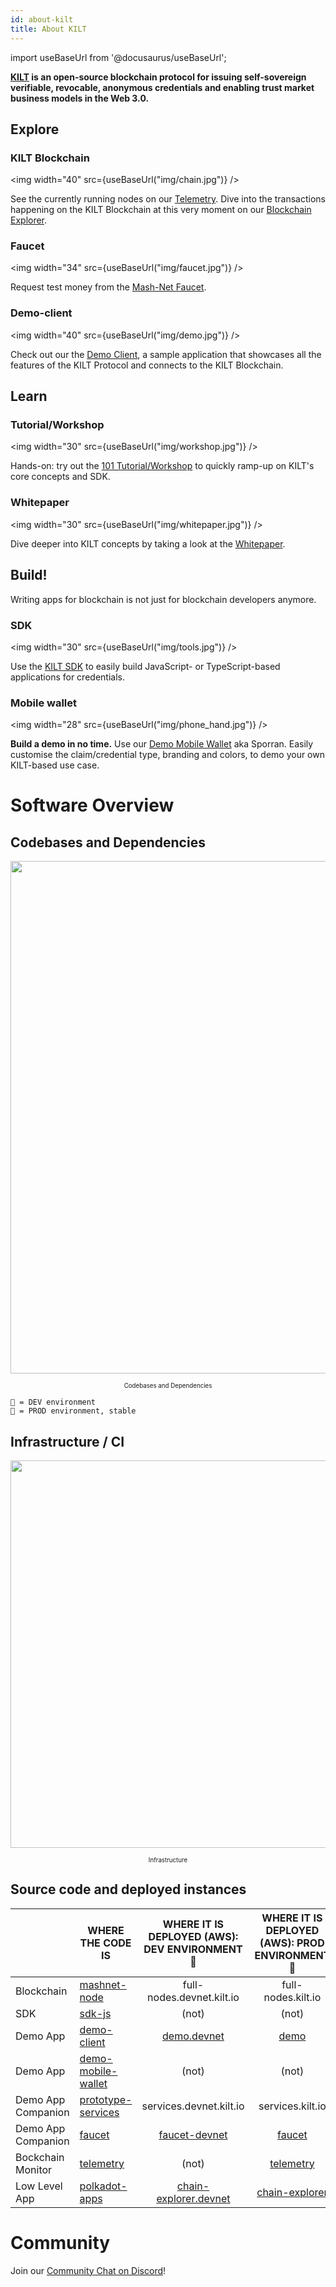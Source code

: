 ```yaml
---
id: about-kilt
title: About KILT
---
```

import useBaseUrl from '@docusaurus/useBaseUrl';

**[KILT][website] is an open-source blockchain protocol for issuing self-sovereign verifiable, revocable, anonymous credentials and enabling trust market business models in the Web 3.0.**

## Explore

###  KILT Blockchain
<img width="40" src={useBaseUrl("img/chain.jpg")} />

See the currently running nodes on our [Telemetry][telemetry]. Dive into the transactions happening on the KILT Blockchain at this very moment on our [Blockchain Explorer][chain-explorer].

###  Faucet
<img width="34" src={useBaseUrl("img/faucet.jpg")} />

Request test money from the [Mash-Net Faucet][faucet].

###  Demo-client
<img width="40" src={useBaseUrl("img/demo.jpg")} />

Check out our the [Demo Client][demo], a sample application that showcases all the features of the KILT Protocol and connects to the KILT Blockchain.

## Learn

###  Tutorial/Workshop
<img width="30" src={useBaseUrl("img/workshop.jpg")} />

Hands-on: try out the [101 Tutorial/Workshop][workshop] to quickly ramp-up on KILT's core concepts and SDK.

###  Whitepaper
<img width="30" src={useBaseUrl("img/whitepaper.jpg")} />

Dive deeper into KILT concepts by taking a look at the [Whitepaper][whitepaper].

## Build!

Writing apps for blockchain is not just for blockchain developers anymore.

###  SDK
<img width="30" src={useBaseUrl("img/tools.jpg")} />

Use the [KILT SDK][sdk-js-repo] to easily build JavaScript- or TypeScript-based applications for credentials.

###  Mobile wallet
<img width="28" src={useBaseUrl("img/phone_hand.jpg")} />

**Build a demo in no time.**
Use our [Demo Mobile Wallet][demo-mobile-wallet-repo] aka Sporran. Easily customise the claim/credential type, branding and colors, to demo your own KILT-based use case.


# Software Overview

## Codebases and Dependencies

<p align="center">
  <img width="820" src={useBaseUrl("img/overview.png")} />
  <div align="center"><sub><sup>Codebases and Dependencies</sup></sub></div>
</p>

```
🐥 = DEV environment
🐓 = PROD environment, stable
```

## Infrastructure / CI

<p align="center">
<img width="620" src={useBaseUrl("img/infrastructure.jpg")} />
  <div align="center"><sub><sup>Infrastructure</sup></sub></div>
</p>

## Source code and deployed instances

|                    | WHERE THE CODE IS                             |  WHERE IT IS DEPLOYED (AWS): DEV ENVIRONMENT🐥  | WHERE IT IS DEPLOYED (AWS): PROD ENVIRONMENT🐓 |
| ------------------ | --------------------------------------------- | :--------------------------------------------: | :-------------------------------------------: |
| Blockchain         | [mashnet-node][mashnet-node-repo]             |           full-nodes.devnet.kilt.io            |              full-nodes.kilt.io               |
| SDK                | [sdk-js][sdk-js-repo]                         |                     (not)                      |                     (not)                     |
| Demo App           | [demo-client][demo-client-repo]               |           [demo.devnet][demo.devnet]           |                 [demo][demo]                  |
| Demo App           | [demo-mobile-wallet][demo-mobile-wallet-repo] |                     (not)                      |                     (not)                     |
| Demo App Companion | [prototype-services][prototype-services-repo] |            services.devnet.kilt.io             |               services.kilt.io                |
| Demo App Companion | [faucet][faucet-repo]                         |         [faucet-devnet][faucet-devnet]         |               [faucet][faucet]                |
| Bockchain Monitor  | [telemetry][telemetry-repo]                   |                     (not)                      |            [telemetry][telemetry]             |
| Low Level App      | [polkadot-apps][polkadot-apps-repo]           | [chain-explorer.devnet][chain-explorer-devnet] |       [chain-explorer][chain-explorer]        |

# Community

Join our [Community Chat on Discord][cmy-channel]!


[cmy-channel]: https://riot.im/app/#/room/#kilt-general:matrix.org
[website]: https://kilt.io
[mashnet-node-repo]: https://github.com/KILTprotocol/mashnet-node
[sdk-js-repo]: https://github.com/KILTprotocol/sdk-js
[demo-client-repo]: https://github.com/KILTprotocol/demo-client
[demo-mobile-wallet-repo]: https://github.com/KILTprotocol/demo-mobile-wallet
[prototype-services-repo]: https://github.com/KILTprotocol/prototype-services
[faucet-repo]: https://github.com/KILTprotocol/faucet
[telemetry-repo]: https://github.com/KILTprotocol/substrate-telemetry
[polkadot-apps-repo]: https://github.com/polkadot-js/apps
[demo.devnet]: https://demo.devnet.kilt.io
[demo]: https://demo.kilt.io
[faucet-devnet]: https://faucet-devnet.kilt.io
[faucet]: https://faucet.kilt.io
[telemetry]: http://telemetry.kilt.io/#/KILT%20Testnet
[chain-explorer]: https://chain-explorer.kilt.io
[chain-explorer-devnet]: https://chain-explorer.devnet.kilt.io
[workshop]: https://kiltprotocol.github.io/kilt-workshop-101
[whitepaper]: https://kilt.io/wp-content/uploads/2020/01/KILT-White-Paper-v2020-Jan-15.pdf